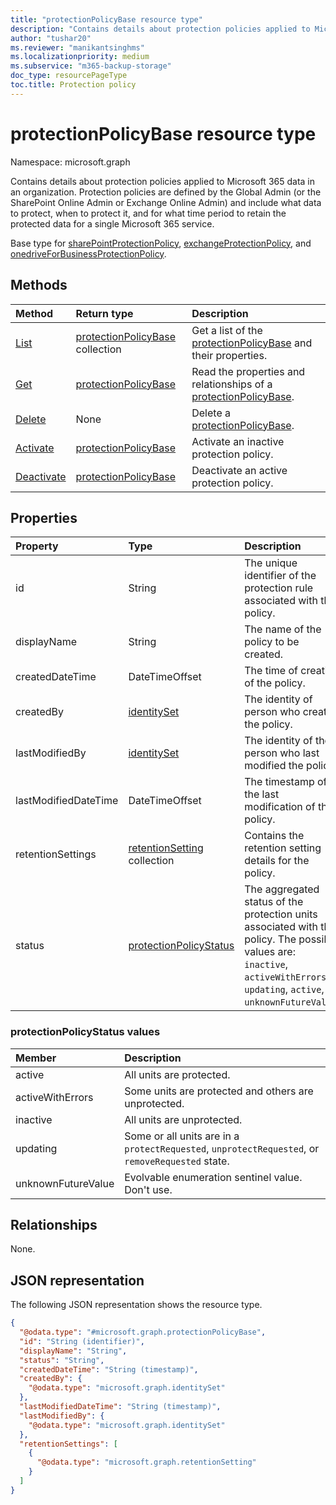```yaml
---
title: "protectionPolicyBase resource type"
description: "Contains details about protection policies applied to Microsoft 365 data."
author: "tushar20"
ms.reviewer: "manikantsinghms"
ms.localizationpriority: medium
ms.subservice: "m365-backup-storage"
doc_type: resourcePageType
toc.title: Protection policy
---
```


# protectionPolicyBase resource type

Namespace: microsoft.graph

Contains details about protection policies applied to Microsoft 365 data in an organization. Protection policies are defined by the Global Admin (or the SharePoint Online Admin or Exchange Online Admin) and include what data to protect, when to protect it, and for what time period to retain the protected data for a single Microsoft 365 service.

Base type for [sharePointProtectionPolicy](../resources/sharepointprotectionpolicy.md), [exchangeProtectionPolicy](../resources/exchangeprotectionpolicy.md), and [onedriveForBusinessProtectionPolicy](../resources/onedriveforbusinessprotectionpolicy.md).

## Methods

|Method|Return type|Description|
|:---|:---|:---|
|[List](../api/backuprestoreroot-list-protectionpolicies.md)|[protectionPolicyBase](../resources/protectionpolicybase.md) collection|Get a list of the [protectionPolicyBase](../resources/protectionpolicybase.md) and their properties.|
|[Get](../api/protectionpolicybase-get.md)|[protectionPolicyBase](../resources/protectionpolicybase.md)|Read the properties and relationships of a [protectionPolicyBase](../resources/protectionpolicybase.md).|
|[Delete](../api/protectionpolicybase-delete.md)|None|Delete a [protectionPolicyBase](../resources/protectionpolicybase.md).|
|[Activate](../api/protectionpolicybase-activate.md)|[protectionPolicyBase](../resources/protectionpolicybase.md)|Activate an inactive protection policy.|
|[Deactivate](../api/protectionpolicybase-deactivate.md)|[protectionPolicyBase](../resources/protectionpolicybase.md)|Deactivate an active protection policy.|

## Properties

|Property|Type|Description|
|:---|:---|:---|
|id|String|The unique identifier of the protection rule associated with the policy.|
|displayName|String|The name of the policy to be created.|
|createdDateTime|DateTimeOffset|The time of creation of the policy.|
|createdBy|[identitySet](../resources/identityset.md)|The identity of person who created the policy.|
|lastModifiedBy|[identitySet](../resources/identityset.md)|The identity of the person who last modified the policy.|
|lastModifiedDateTime|DateTimeOffset|The timestamp of the last modification of the policy.|
|retentionSettings|[retentionSetting](../resources/retentionsetting.md) collection|Contains the retention setting details for the policy.|
|status|[protectionPolicyStatus](../resources/protectionpolicybase.md#protectionpolicystatus-values)|The aggregated status of the protection units associated with the policy. The possible values are: `inactive`, `activeWithErrors`, `updating`, `active`, `unknownFutureValue`.|

### protectionPolicyStatus values

|Member | Description |
|:------|:------------|
|active | All units are protected.|
|activeWithErrors | Some units are protected and others are unprotected.|
|inactive | All units are unprotected.|
|updating | Some or all units are in a `protectRequested`, `unprotectRequested`, or `removeRequested` state.|
|unknownFutureValue | Evolvable enumeration sentinel value. Don't use.|

## Relationships
None.

## JSON representation
The following JSON representation shows the resource type.
<!-- {
  "blockType": "resource",
  "keyProperty": "id",
  "@odata.type": "microsoft.graph.protectionPolicyBase",
  "baseType": "microsoft.graph.entity",
  "openType": false
}
-->
``` json
{
  "@odata.type": "#microsoft.graph.protectionPolicyBase",
  "id": "String (identifier)",
  "displayName": "String",
  "status": "String",
  "createdDateTime": "String (timestamp)",
  "createdBy": {
    "@odata.type": "microsoft.graph.identitySet"
  },
  "lastModifiedDateTime": "String (timestamp)",
  "lastModifiedBy": {
    "@odata.type": "microsoft.graph.identitySet"
  },
  "retentionSettings": [
    {
      "@odata.type": "microsoft.graph.retentionSetting"
    }
  ]
}
```

